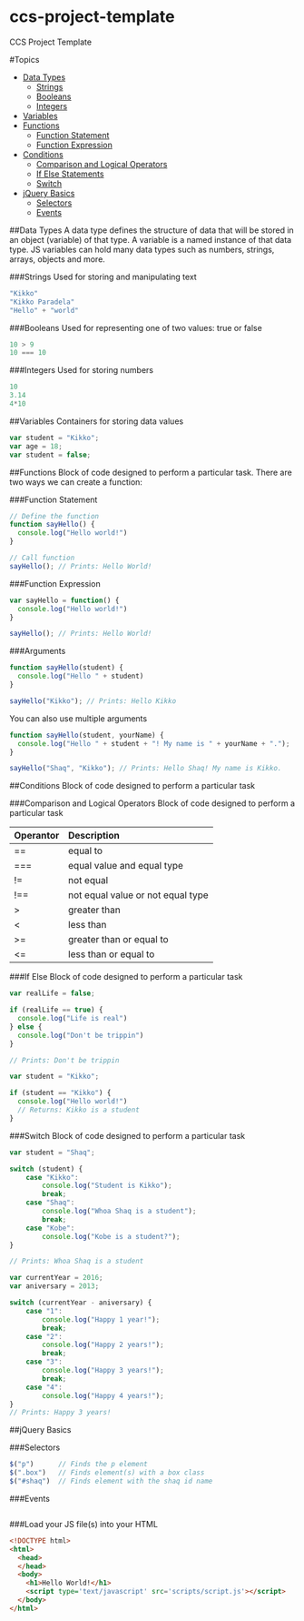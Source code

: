 # ccs-project-template
CCS Project Template

#Topics
- [Data Types](#data-types)
  - [Strings](#strings)
  - [Booleans](#booleans)
  - [Integers](#integers)
- [Variables](#variables)
- [Functions](#functions)
  - [Function Statement](#function-statement)
  - [Function Expression](#function-expression)
- [Conditions](#conditions)
  - [Comparison and Logical Operators](comparison-and-logical-operators)
  - [If Else Statements](#if-else)
  - [Switch](#switch)
- [jQuery Basics](#jquery-basics)
  - [Selectors](#selectors)
  - [Events](#events)


##Data Types
A data type defines the structure of data that will be stored in an object (variable) of that type. A variable is a named instance of that data type. JS variables can hold many data types such as numbers, strings, arrays, objects and more. 


###Strings
Used for storing and manipulating text
```javascript
"Kikko"
"Kikko Paradela"
"Hello" + "world"
```

###Booleans
Used for representing one of two values: true or false
```javascript
10 > 9
10 === 10
```


###Integers
Used for storing numbers
```javascript
10
3.14
4*10
```

##Variables
Containers for storing data values
```javascript
var student = "Kikko";
var age = 18;
var student = false;
```


##Functions
Block of code designed to perform a particular task. There are two ways we can create a function:

###Function Statement
```javascript
// Define the function
function sayHello() {
  console.log("Hello world!")
}

// Call function
sayHello(); // Prints: Hello World!
```

###Function Expression
```javascript
var sayHello = function() {
  console.log("Hello world!")
}

sayHello(); // Prints: Hello World!
```

###Arguments
```javascript
function sayHello(student) {
  console.log("Hello " + student)
}

sayHello("Kikko"); // Prints: Hello Kikko
```

You can also use multiple arguments
```javascript
function sayHello(student, yourName) {
  console.log("Hello " + student + "! My name is " + yourName + ".");
}

sayHello("Shaq", "Kikko"); // Prints: Hello Shaq! My name is Kikko.
```


##Conditions
Block of code designed to perform a particular task


###Comparison and Logical Operators
Block of code designed to perform a particular task

| Operantor | Description |
| --- | :--- |
| == | equal to |
| === | equal value and equal type |
| != | not equal |
| !== | not equal value or not equal type |
| > | greater than |
| < | less than |
| >= | greater than or equal to	 |
| <= | less than or equal to |


###If Else
Block of code designed to perform a particular task
```javascript
var realLife = false;

if (realLife == true) {
  console.log("Life is real")
} else {
  console.log("Don't be trippin")
}

// Prints: Don't be trippin
```

```javascript
var student = "Kikko";

if (student == "Kikko") {
  console.log("Hello world!")
  // Returns: Kikko is a student
}
```




###Switch
Block of code designed to perform a particular task
```javascript
var student = "Shaq";

switch (student) {
    case "Kikko":
        console.log("Student is Kikko");
        break;
    case "Shaq":
        console.log("Whoa Shaq is a student");
        break;
    case "Kobe":
        console.log("Kobe is a student?");
}

// Prints: Whoa Shaq is a student
```

```javascript
var currentYear = 2016;
var aniversary = 2013;

switch (currentYear - aniversary) {
    case "1":
        console.log("Happy 1 year!");
        break;
    case "2":
        console.log("Happy 2 years!");
        break;
    case "3":
        console.log("Happy 3 years!");
        break;
    case "4":
        console.log("Happy 4 years!");
}
// Prints: Happy 3 years!
```




##jQuery Basics

###Selectors
```javascript
$("p")      // Finds the p element
$(".box")   // Finds element(s) with a box class
$("#shaq")  // Finds element with the shaq id name

```
###Events
```javascript
```


###Load your JS file(s) into your HTML
```html
<!DOCTYPE html>
<html>
  <head>
  </head>
  <body>
    <h1>Hello World!</h1>
    <script type='text/javascript' src='scripts/script.js'></script>
  </body>
</html>
```
